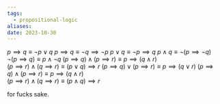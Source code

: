 ```yaml
---
tags:
  - propositional-logic
aliases: 
date: 2023-10-30
---
```

$p \implies q \equiv \neg p \lor q$ 
$p \implies q \equiv \neg q \implies \neg p$
$p \lor q \equiv \neg p \implies q$
$p \land q \equiv \neg(p \implies \neg q)$ 
$\neg (p \implies q) \equiv p \land \neg q$ 
$(p \implies q) \land (p \implies r) \equiv p \implies (q \land r)$     
$(p \implies r) \land (q \implies r) \equiv (p \lor q) \implies r$ 
$(p \implies q) \lor (p \implies r) \equiv p \implies (q \lor r)$ 
$(p \implies q) \land (p \implies r) \equiv p \implies (q \land r)$     
$(p \implies r) \land (q \implies r) \equiv (p \land q) \implies r$

for fucks sake.
